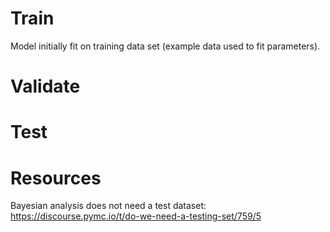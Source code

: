 

# Train

Model initially fit on training data set (example data used to fit parameters).

# Validate


# Test






# Resources

Bayesian analysis does not need a test dataset: https://discourse.pymc.io/t/do-we-need-a-testing-set/759/5
